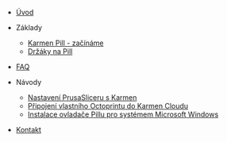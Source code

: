 <!-- docs/cs/_sidebar.md -->

* [Úvod](/)

* Základy

  * [Karmen Pill - začínáme](karmen-pill-zaciname.md)
  * [Držáky na Pill](drzaky-na-pill.md)

* [FAQ](faq.md)

* Návody

  * [Nastavení PrusaSliceru s Karmen](prusaslicer-gcode-upload.md)
  * [Připojení vlastního Octoprintu do Karmen Cloudu](pripojeni-octoprintu-do-karmen-cloudu.md)
  * [Instalace ovladače Pillu pro systémem Microsoft Windows](windows.md)

* [Kontakt](/)